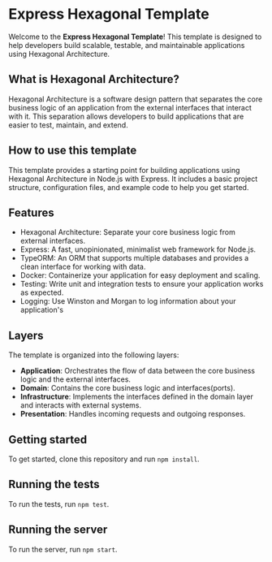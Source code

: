 # Express Hexagonal Template

Welcome to the **Express Hexagonal Template**!
This template is designed to help developers build scalable, testable, and
maintainable applications using Hexagonal Architecture.

## What is Hexagonal Architecture?

Hexagonal Architecture is a software design pattern that separates the core
business logic of an application from the external interfaces that interact
with it. This separation allows developers to build applications that are
easier to test, maintain, and extend.

## How to use this template
This template provides a starting point for building applications using
Hexagonal Architecture in Node.js with Express. It includes a basic project
structure, configuration files, and example code to help you get started.

## Features
- Hexagonal Architecture: Separate your core business logic from external
  interfaces.
- Express: A fast, unopinionated, minimalist web framework for Node.js.
- TypeORM: An ORM that supports multiple databases and provides a clean
  interface for working with data.
- Docker: Containerize your application for easy deployment and scaling.
- Testing: Write unit and integration tests to ensure your application works
  as expected.
- Logging: Use Winston and Morgan to log information about your application's

## Layers

The template is organized into the following layers:
- **Application**: Orchestrates the flow of data between the core business
  logic and the external interfaces.
- **Domain**: Contains the core business logic and interfaces(ports).
- **Infrastructure**: Implements the interfaces defined in the domain layer
  and interacts with external systems.
- **Presentation**: Handles incoming requests and outgoing responses.

## Getting started

To get started, clone this repository and run `npm install`.

## Running the tests

To run the tests, run `npm test`.

## Running the server

To run the server, run `npm start`.
